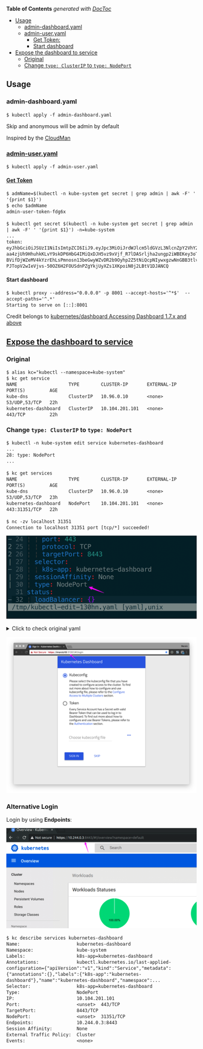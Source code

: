 <!-- START doctoc generated TOC please keep comment here to allow auto update -->
<!-- DON'T EDIT THIS SECTION, INSTEAD RE-RUN doctoc TO UPDATE -->
**Table of Contents**  *generated with [DocToc](https://github.com/thlorenz/doctoc)*

- [Usage](#usage)
    - [admin-dashboard.yaml](#admin-dashboardyaml)
    - [admin-user.yaml](#admin-useryaml)
        - [Get Token:](#get-token)
        - [Start dashboard](#start-dashboard)
- [Expose the dashboard to service](#expose-the-dashboard-to-service)
    - [Original](#original)
    - [Change `type: ClusterIP` to `type: NodePort`](#change-type-clusterip-to-type-nodeport)

<!-- END doctoc generated TOC please keep comment here to allow auto update -->

## Usage

### admin-dashboard.yaml
```
$ kubectl apply -f admin-dashboard.yaml
```

Skip and anonymous will be admin by default

Inspired by the [CloudMan](https://www.cnblogs.com/CloudMan6/p/9097274.html)

### [admin-user.yaml](https://github.com/kubernetes/dashboard/wiki/Creating-sample-user)
```
$ kubectl apply -f admin-user.yaml
```

#### [Get Token](https://github.com/kubernetes/dashboard/wiki/Creating-sample-user#bearer-token)
```
$ admName=$(kubectl -n kube-system get secret | grep admin | awk -F' ' '{print $1}')
$ echo $admName
admin-user-token-fdg6x

$ kubectl get secret $(kubectl -n kube-system get secret | grep admin | awk -F' ' '{print $1}') -n=kube-system
...
token:      eyJhbGciOiJSUzI1NiIsImtpZCI6IiJ9.eyJpc3MiOiJrdWJlcm5ldGVzL3NlcnZpY2VhY2NvdW50Iiwia3ViZXJuZXRlcy5pby9zZXJ2aWNlYWNjb3VudC9uYW1lc3BhY2UiOiJrdWJlLXN5c3RlbSIsImt1YmVybmV0ZXMuaW8vc2VydmljZWFjY291bnQvc2VjcmV0Lm5hbWUiOiJhZG1pbi11c2VyLXRva2VuLWZkZzZ4Iiwia3ViZXJuZXRlcy5pby9zZXJ2aWNlYWNjb3VudC9zZXJ2aWNlLWFjY291bnQubmFtZSI6ImFkbWluLXVzZXIiLCJrdWJlcm5ldGVzLmlvL3NlcnZpY2VhY2NvdW50L3NlcnZpY2UtYWNjb3VudC51aWQiOiJhOWMxY2I1ZC01YTZiLTExZTgtOTU2Ni1iNGI1MmZjZGI3NGYiLCJzdWIiOiJzeXN0ZW06c2VydmljZWFjY291bnQ6a3ViZS1zeXN0ZW06YWRtaW4tdXNlciJ9.RSDeP3k8BeTlywmyPwO3lfG5TWArpiRR8TzKtm-aa4zjUh9HhuhkKLvY9skDP6HbG4IMiQxDJH5vz9xVjf_R7lDASrljha2ungp2iWBEKey3oTjXIX2_Mv59W9RJ0D-BVifDjWZeMV4kYzrEhLsPmnosn13beGwyWZvDR2b9Oyhp2Z5tNiQcpNIywxgzwNnGBB3tlvz_xtoZMTRSkzbcgiTDT02yhhIVSWCFNXwQA01vYT7nbPyRT_b9_gBxZZKSw6mK7s6QxHlefsslfRB65pli3-PJTopV2wIeVjvs-50OZ6H2FOUSdnPZgYkjUyXZs1XKpoiN0j2LBtV1DJANCQ
```

#### Start dashboard
```
$ kubectl proxy --address="0.0.0.0" -p 8001 --accept-hosts='^*$'  --accept-paths='^.*'
Starting to serve on [::]:8001
```

Credit belongs to [kubernetes/dashboard Accessing Dashboard 1.7.x and above](https://github.com/kubernetes/dashboard/wiki/Accessing-Dashboard---1.7.X-and-above)


## [Expose the dashboard to service](https://github.com/kubernetes/dashboard/wiki/Accessing-Dashboard---1.7.X-and-above#nodeport)

### Original
```
$ alias kc="kubectl --namespace=kube-system"
$ kc get service
NAME                   TYPE        CLUSTER-IP       EXTERNAL-IP   PORT(S)         AGE
kube-dns               ClusterIP   10.96.0.10       <none>        53/UDP,53/TCP   22h
kubernetes-dashboard   ClusterIP   10.104.201.101   <none>        443/TCP         22h
```

### Change `type: ClusterIP` to `type: NodePort`
```
$ kubectl -n kube-system edit service kubernetes-dashboard
...
28: type: NodePort
...

$ kc get services
NAME                   TYPE        CLUSTER-IP       EXTERNAL-IP   PORT(S)         AGE
kube-dns               ClusterIP   10.96.0.10       <none>        53/UDP,53/TCP   23h
kubernetes-dashboard   NodePort    10.104.201.101   <none>        443:31351/TCP   22h

$ nc -zv localhost 31351
Connection to localhost 31351 port [tcp/*] succeeded!
```
![dashboard-type-nodeport](../others/images/dashboard-2.png)

<details><summary>Click to check original yaml</summary>
<pre><code># Please edit the object below. Lines beginning with a '#' will be ignored,
# and an empty file will abort the edit. If an error occurs while saving this file will be
# reopened with the relevant failures.
#
apiVersion: v1
kind: Service
metadata:
  annotations:
    kubectl.kubernetes.io/last-applied-configuration: |
      {"apiVersion":"v1","kind":"Service","metadata":{"annotations":{},"labels":{"k8s-app":"kubernetes-dashboard"},"name":"kubernetes-dashboard","namespace":"kube-system"},"spec":{"ports":[{"port":443,"targetPort":8443}],"selector":{"k8s-app":"kubernetes-dashboard"}}}
  creationTimestamp: 2018-07-09T09:36:38Z
  labels:
    k8s-app: kubernetes-dashboard
  name: kubernetes-dashboard
  namespace: kube-system
  resourceVersion: "1664"
  selfLink: /api/v1/namespaces/kube-system/services/kubernetes-dashboard
  uid: 944af636-835b-11e8-9039-30e1719519bc
spec:
  clusterIP: 10.104.201.101
  ports:
  - port: 443
    protocol: TCP
    targetPort: 8443
  selector:
    k8s-app: kubernetes-dashboard
  sessionAffinity: None
  type: ClusterIP
status:
  loadBalancer: {}
</code></pre>
</details>

![dashboard-as-services](../others/images/dashboard-3.png)

### Alternative Login
Login by using **Endpoints**:

![dashboard-with-endpoints](../others/images/dashboard-4.png)
```
$ kc describe services kubernetes-dashboard
Name:                     kubernetes-dashboard
Namespace:                kube-system
Labels:                   k8s-app=kubernetes-dashboard
Annotations:              kubectl.kubernetes.io/last-applied-configuration={"apiVersion":"v1","kind":"Service","metadata":{"annotations":{},"labels":{"k8s-app":"kubernetes-dashboard"},"name":"kubernetes-dashboard","namespace":...
Selector:                 k8s-app=kubernetes-dashboard
Type:                     NodePort
IP:                       10.104.201.101
Port:                     <unset>  443/TCP
TargetPort:               8443/TCP
NodePort:                 <unset>  31351/TCP
Endpoints:                10.244.0.3:8443
Session Affinity:         None
External Traffic Policy:  Cluster
Events:                   <none>
```

